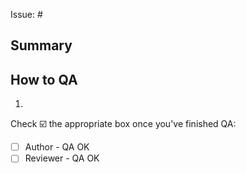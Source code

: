 Issue: #

## Summary

<!--
  Describe the changes made.
  What would someone unfamiliar with the project (but familiar with the codebase) need to understand what happened and why?
-->

## How to QA

<!--
  Provide step-by-step instructions on how to verify the work.
  Use the canary build of the e2e packages (created via the `release_canary` CI job with this PR)
  If necessary, include details on how to test in production.

  Don't forget to test related features!
-->

1.

Check ☑️ the appropriate box once you've finished QA:

- [ ] Author - QA OK
- [ ] Reviewer - QA OK

<!-- ignore-task-list-start -->

<!--
## Release checklist
- [ ] [Changeset](https://github.com/chromaui/chromatic-e2e/blob/main/DEVELOPMENT.md#pr-workflow-with-changesets) created in this PR

-->

<!-- ignore-task-list-end -->
